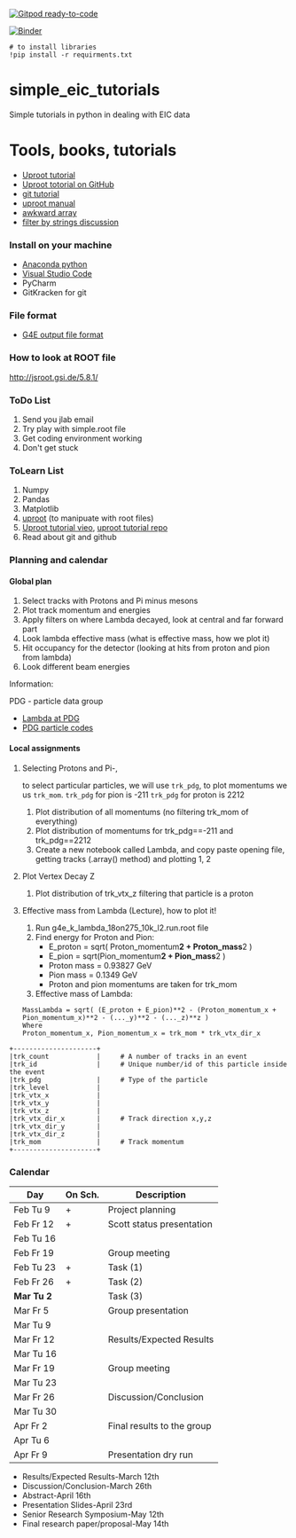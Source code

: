 [![Gitpod ready-to-code](https://img.shields.io/badge/Gitpod-ready--to--code-blue?logo=gitpod)](https://gitpod.io/#https://github.com/DraTeots/simple_eic_tutorials)

[![Binder](https://mybinder.org/badge_logo.svg)](https://mybinder.org/v2/gh/DraTeots/simple_eic_tutorials/master)

```
# to install libraries
!pip install -r requirments.txt
```

# simple_eic_tutorials
Simple tutorials in python in dealing with EIC data



# Tools, books, tutorials

- [Uproot tutorial](https://www.youtube.com/watch?v=FoxNS6nlbD0)
- [Uproot totorial on GitHub](https://github.com/jpivarski-talks/2020-04-08-eic-jlab)
- [git tutorial](https://git-scm.com/docs/user-manual)
- [uproot manual](https://uproot.readthedocs.io/en/latest/)
- [awkward array](https://awkward-array.readthedocs.io/en/latest/)
- [filter by strings discussion](https://github.com/scikit-hep/uproot4/discussions/230)

### Install on your machine

- [Anaconda python](https://www.anaconda.com/products/individual)
- [Visual Studio Code](https://code.visualstudio.com/)
- PyCharm
- GitKracken for git

### File format

- [G4E output file format](https://escalate.readthedocs.io/projects/g4e/en/latest/output.html)

### How to look at ROOT file

http://jsroot.gsi.de/5.8.1/


### ToDo List

1. Send you jlab email 
2. Try play with simple.root file
3. Get coding environment working
5. Don't get stuck


### ToLearn List

1. Numpy
2. Pandas
3. Matplotlib
3. [uproot](https://github.com/scikit-hep/uproot) (to manipuate with root files)
4. [Uproot tutorial vieo](https://www.youtube.com/watch?v=FoxNS6nlbD0), [uproot tutorial repo](https://github.com/jpivarski-talks/2020-04-08-eic-jlab)
4. Read about git and github


### Planning and calendar

#### Global plan

1. Select tracks with Protons and Pi minus mesons
2. Plot track momentum and energies
3. Apply filters on where Lambda decayed, look at central and far forward part
4. Look lambda effective mass (what is effective mass, how we plot it)
5. Hit occupancy for the detector (looking at hits from proton and pion from lambda)
6. Look different beam energies

Information: 

PDG - particle data group

- [Lambda at PDG](https://pdg.lbl.gov/2018/listings/rpp2018-list-lambda.pdf)
- [PDG particle codes](https://pdg.lbl.gov/2007/reviews/montecarlorpp.pdf)

#### Local assignments

1. Selecting Protons and Pi-,
   
   to select particular particles, we will use `trk_pdg`, to plot momentums we 
us `trk_mom`. 
   `trk_pdg` for pion is -211
   `trk_pdg` for proton is 2212
   
    1. Plot distribution of all momentums (no filtering trk_mom of everything)
    2. Plot distribution of  momentums for trk_pdg==-211 and trk_pdg==2212 
    3. Create a new notebook called Lambda, and copy paste opening file, 
       getting tracks (.array() method) and plotting 1, 2
       
2. Plot Vertex Decay Z 

   1. Plot distribution of trk_vtx_z filtering that particle is a proton

3. Effective mass from Lambda (Lecture), how to plot it! 
   1. Run g4e_k_lambda_18on275_10k_l2.run.root file 
   2. Find energy for Proton and Pion: 
       - E_proton = sqrt( Proton_momentum**2 + Proton_mass**2 )
       - E_pion = sqrt(Pion_momentum**2 + Pion_mass**2 )
       - Proton mass = 0.93827 GeV
       - Pion mass = 0.1349 GeV
       - Proton and pion momentums are taken for trk_mom
   3. Effective mass of Lambda:
   ```
   MassLambda = sqrt( (E_proton + E_pion)**2 - (Proton_momentum_x + Pion_momentum_x)**2 - (..._y)**2 - (..._z)**z )
   Where 
   Proton_momentum_x, Pion_momentum_x = trk_mom * trk_vtx_dir_x
   ```
   
      
   
   
```
+---------------------+
|trk_count            |     # A number of tracks in an event
|trk_id               |     # Unique number/id of this particle inside the event
|trk_pdg              |     # Type of the particle
|trk_level            | 
|trk_vtx_x            | 
|trk_vtx_y            | 
|trk_vtx_z            | 
|trk_vtx_dir_x        |     # Track direction x,y,z
|trk_vtx_dir_y        | 
|trk_vtx_dir_z        | 
|trk_mom              |     # Track momentum
+---------------------+ 
```

### Calendar


| Day           | On Sch. | Description               |
| ------------- | ------- | ------------------------- |
| Feb Tu 9      |  +      | Project planning          |
| Feb Fr 12     |  +      | Scott status presentation |
| Feb Tu 16     |         |                           |
| Feb Fr 19     |         | Group meeting             |
| Feb Tu 23     |  +      | Task (1)                  |
| Feb Fr 26     |  +      | Task (2)                  |
| **Mar Tu 2**  |         | Task (3)                  |
| Mar Fr 5      |         | Group presentation        |
| Mar Tu 9      |         |                           |
| Mar Fr 12     |         | Results/Expected Results  |
| Mar Tu 16     |         |                           |
| Mar Fr 19     |         | Group meeting             |
| Mar Tu 23     |         |                           |
| Mar Fr 26     |         | Discussion/Conclusion     |
| Mar Tu 30     |         |                           |
| Apr Fr 2      |         | Final results to the group|
| Apr Tu 6      |         |                           |
| Apr Fr 9      |         | Presentation dry run      |

- Results/Expected Results-March 12th
- Discussion/Conclusion-March 26th
- Abstract-April 16th
- Presentation Slides-April 23rd
- Senior Research Symposium-May 12th
- Final research paper/proposal-May 14th


